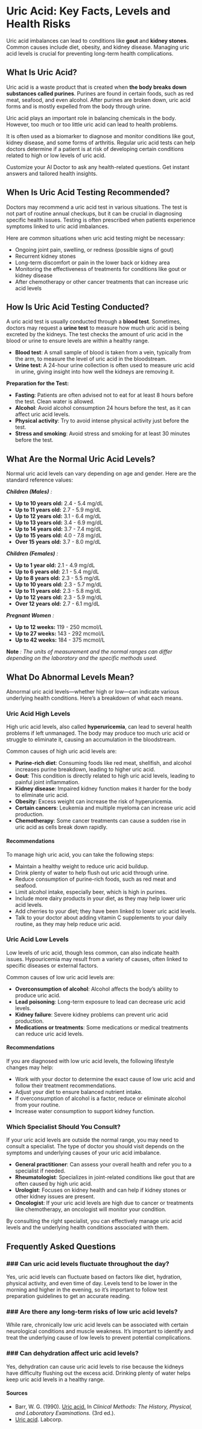 # Uric Acid: Key Facts, Levels and Health Risks

Uric acid imbalances can lead to conditions like **gout** and **kidney stones**. Common causes include diet, obesity, and kidney disease. Managing uric acid levels is crucial for preventing long-term health complications.

## What Is Uric Acid?

Uric acid is a waste product that is created when **the body breaks down substances called purines**. Purines are found in certain foods, such as red meat, seafood, and even alcohol. After purines are broken down, uric acid forms and is mostly expelled from the body through urine.

Uric acid plays an important role in balancing chemicals in the body. However, too much or too little uric acid can lead to health problems.

It is often used as a biomarker to diagnose and monitor conditions like gout, kidney disease, and some forms of arthritis. Regular uric acid tests can help doctors determine if a patient is at risk of developing certain conditions related to high or low levels of uric acid.

Customize your AI Doctor to ask any health-related questions. Get instant answers and tailored health insights.

## When Is Uric Acid Testing Recommended?

Doctors may recommend a uric acid test in various situations. The test is not part of routine annual checkups, but it can be crucial in diagnosing specific health issues. Testing is often prescribed when patients experience symptoms linked to uric acid imbalances.

Here are common situations when uric acid testing might be necessary:

- Ongoing joint pain, swelling, or redness (possible signs of gout)
- Recurrent kidney stones
- Long-term discomfort or pain in the lower back or kidney area
- Monitoring the effectiveness of treatments for conditions like gout or kidney disease
- After chemotherapy or other cancer treatments that can increase uric acid levels

## How Is Uric Acid Testing Conducted?

A uric acid test is usually conducted through a **blood test**. Sometimes, doctors may request a **urine test** to measure how much uric acid is being excreted by the kidneys. The test checks the amount of uric acid in the blood or urine to ensure levels are within a healthy range.

- **Blood test**: A small sample of blood is taken from a vein, typically from the arm, to measure the level of uric acid in the bloodstream.
- **Urine test**: A 24-hour urine collection is often used to measure uric acid in urine, giving insight into how well the kidneys are removing it.

**Preparation for the Test:**

- **Fasting**: Patients are often advised not to eat for at least 8 hours before the test. Clean water is allowed.
- **Alcohol**: Avoid alcohol consumption 24 hours before the test, as it can affect uric acid levels.
- **Physical activity**: Try to avoid intense physical activity just before the test.
- **Stress and smoking**: Avoid stress and smoking for at least 30 minutes before the test.

## What Are the Normal Uric Acid Levels?

Normal uric acid levels can vary depending on age and gender. Here are the standard reference values:

**_Children (Males)_** _:_

- **Up to 10 years old:** 2.4 - 5.4 mg/dL
- **Up to 11 years old:** 2.7 - 5.9 mg/dL
- **Up to 12 years old:** 3.1 - 6.4 mg/dL
- **Up to 13 years old:** 3.4 - 6.9 mg/dL
- **Up to 14 years old:** 3.7 - 7.4 mg/dL
- **Up to 15 years old:** 4.0 - 7.8 mg/dL
- **Over 15 years old:** 3.7 - 8.0 mg/dL

**_Children (Females)_** _:_

- **Up to 1 year old:** 2.1 - 4.9 mg/dL
- **Up to 6 years old:** 2.1 - 5.4 mg/dL
- **Up to 8 years old:** 2.3 - 5.5 mg/dL
- **Up to 10 years old:** 2.3 - 5.7 mg/dL
- **Up to 11 years old:** 2.3 - 5.8 mg/dL
- **Up to 12 years old:** 2.3 - 5.9 mg/dL
- **Over 12 years old:** 2.7 - 6.1 mg/dL

**_Pregnant Women_** _:_

- **Up to 12 weeks:** 119 - 250 mcmol/L
- **Up to 27 weeks:** 143 - 292 mcmol/L
- **Up to 42 weeks:** 184 - 375 mcmol/L

**Note** _: The units of measurement and the normal ranges can differ depending on the laboratory and the specific methods used._

## What Do Abnormal Levels Mean?

Abnormal uric acid levels—whether high or low—can indicate various underlying health conditions. Here’s a breakdown of what each means.

### Uric Acid High Levels

High uric acid levels, also called **hyperuricemia**, can lead to several health problems if left unmanaged. The body may produce too much uric acid or struggle to eliminate it, causing an accumulation in the bloodstream.

Common causes of high uric acid levels are:

- **Purine-rich diet**: Consuming foods like red meat, shellfish, and alcohol increases purine breakdown, leading to higher uric acid.
- **Gout**: This condition is directly related to high uric acid levels, leading to painful joint inflammation.
- **Kidney disease**: Impaired kidney function makes it harder for the body to eliminate uric acid.
- **Obesity**: Excess weight can increase the risk of hyperuricemia.
- **Certain cancers**: Leukemia and multiple myeloma can increase uric acid production.
- **Chemotherapy**: Some cancer treatments can cause a sudden rise in uric acid as cells break down rapidly.

#### Recommendations

To manage high uric acid, you can take the following steps:

- Maintain a healthy weight to reduce uric acid buildup.
- Drink plenty of water to help flush out uric acid through urine.
- Reduce consumption of purine-rich foods, such as red meat and seafood.
- Limit alcohol intake, especially beer, which is high in purines.
- Include more dairy products in your diet, as they may help lower uric acid levels.
- Add cherries to your diet; they have been linked to lower uric acid levels.
- Talk to your doctor about adding vitamin C supplements to your daily routine, as they may help reduce uric acid.

### Uric Acid Low Levels

Low levels of uric acid, though less common, can also indicate health issues. Hypouricemia may result from a variety of causes, often linked to specific diseases or external factors.

Common causes of low uric acid levels are:

- **Overconsumption of alcohol**: Alcohol affects the body’s ability to produce uric acid.
- **Lead poisoning**: Long-term exposure to lead can decrease uric acid levels.
- **Kidney failure**: Severe kidney problems can prevent uric acid production.
- **Medications or treatments**: Some medications or medical treatments can reduce uric acid levels.

#### Recommendations

If you are diagnosed with low uric acid levels, the following lifestyle changes may help:

- Work with your doctor to determine the exact cause of low uric acid and follow their treatment recommendations.
- Adjust your diet to ensure balanced nutrient intake.
- If overconsumption of alcohol is a factor, reduce or eliminate alcohol from your routine.
- Increase water consumption to support kidney function.

### Which Specialist Should You Consult?

If your uric acid levels are outside the normal range, you may need to consult a specialist. The type of doctor you should visit depends on the symptoms and underlying causes of your uric acid imbalance.

- **General practitioner**: Can assess your overall health and refer you to a specialist if needed.
- **Rheumatologist**: Specializes in joint-related conditions like gout that are often caused by high uric acid.
- **Urologist**: Focuses on kidney health and can help if kidney stones or other kidney issues are present.
- **Oncologist**: If your uric acid levels are high due to cancer or treatments like chemotherapy, an oncologist will monitor your condition.

By consulting the right specialist, you can effectively manage uric acid levels and the underlying health conditions associated with them.

## Frequently Asked Questions

### \#\#\# Can uric acid levels fluctuate throughout the day?

Yes, uric acid levels can fluctuate based on factors like diet, hydration, physical activity, and even time of day. Levels tend to be lower in the morning and higher in the evening, so it’s important to follow test preparation guidelines to get an accurate reading.

### \#\#\# Are there any long-term risks of low uric acid levels?

While rare, chronically low uric acid levels can be associated with certain neurological conditions and muscle weakness. It’s important to identify and treat the underlying cause of low levels to prevent potential complications.

### \#\#\# Can dehydration affect uric acid levels?

Yes, dehydration can cause uric acid levels to rise because the kidneys have difficulty flushing out the excess acid. Drinking plenty of water helps keep uric acid levels in a healthy range.

 #### Sources

- Barr, W. G. (1990). [Uric acid.](https://www.ncbi.nlm.nih.gov/books/NBK273/) In _Clinical Methods: The History, Physical, and Laboratory Examinations._ (3rd ed.).
- [Uric acid](https://www.labcorp.com/tests/001057/uric-acid). Labcorp.